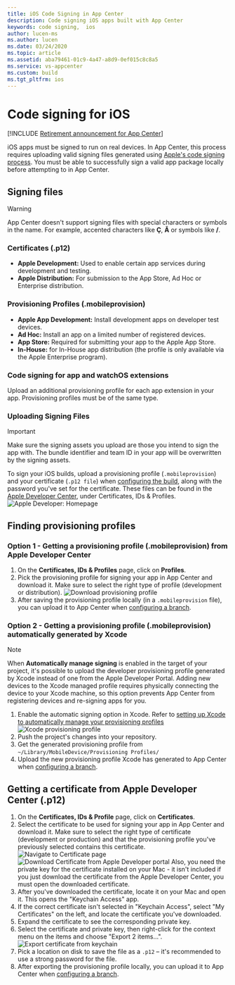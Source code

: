 ```yaml
---
title: iOS Code Signing in App Center
description: Code signing iOS apps built with App Center
keywords: code signing,  ios
author: lucen-ms
ms.author: lucen
ms.date: 03/24/2020
ms.topic: article
ms.assetid: aba79461-01c9-4a47-a8d9-0ef015c8c8a5
ms.service: vs-appcenter
ms.custom: build
ms.tgt_pltfrm: ios
---
```


# Code signing for iOS

[!INCLUDE [Retirement announcement for App Center](~/includes/retirement.md)]

iOS apps must be signed to run on real devices. In App Center, this process requires uploading valid signing files generated using [Apple's code signing process](https://developer.apple.com/support/code-signing/). You must be able to successfully sign a valid app package locally before attempting to in App Center. 

## Signing files
> [!WARNING]
> App Center doesn't support signing files with special characters or symbols in the name. For example, accented characters like **Ç**, **Ã** or symbols like **/**.

### Certificates (.p12)
- **Apple Development:** Used to enable certain app services during development and testing.
- **Apple Distribution:** For submission to the App Store, Ad Hoc or Enterprise distribution.

### Provisioning Profiles (.mobileprovision)
- **Apple App Development:** Install development apps on developer test devices.
- **Ad Hoc:** Install an app on a limited number of registered devices.
- **App Store:** Required for submitting your app to the Apple App Store.
- **In-House:** for In-House app distribution (the profile is only available via the Apple Enterprise program).

### Code signing for app and watchOS extensions
Upload an additional provisioning profile for each app extension in your app. Provisioning profiles must be of the same type.

### Uploading Signing Files
> [!IMPORTANT]
> Make sure the signing assets you upload are those you intend to sign the app with. The bundle identifier and team ID in your app will be overwritten by the signing assets. 

To sign your iOS builds, upload a provisioning profile (`.mobileprovision`) and your certificate (`.p12 file`) when [configuring the build](~/build/ios/index.md), along with the password you've set for the certificate. These files can be found in the [Apple Developer Center](https://developer.apple.com/account/), under Certificates, IDs & Profiles.
![Apple Developer: Homepage](images/apple-developer-homepage.png)

## Finding provisioning profiles 
### Option 1 - Getting a provisioning profile (.mobileprovision) from Apple Developer Center
1. On the **Certificates, IDs & Profiles** page, click on **Profiles**.
2. Pick the provisioning profile for signing your app in App Center and download it. Make sure to select the right type of profile (development or distribution).
   ![Download provisioning profile](images/apple-developer-download-provisioning-profile.png)
3. After saving the provisioning profile locally (in a `.mobileprovision` file), you can upload it to App Center when [configuring a branch](~/build/ios/index.md).

### Option 2 - Getting a provisioning profile (.mobileprovision) automatically generated by Xcode
> [!NOTE] 
> When **Automatically manage signing** is enabled in the target of your project, it's possible to upload the developer provisioning profile generated by Xcode instead of one from the Apple Developer Portal. Adding new devices to the Xcode managed profile requires physically connecting the device to your Xcode machine, so this option prevents App Center from registering devices and re-signing apps for you.

1. Enable the automatic signing option in Xcode. Refer to [setting up Xcode to automatically manage your provisioning profiles](https://developer.apple.com/library/content/qa/qa1814/_index.html)
   ![Xcode provisioning profile](images/xcode11-provisioning-profiles.png)
2. Push the project's changes into your repository.
3. Get the generated provisioning profile from `~/Library/MobileDevice/Provisioning Profiles/`
4. Upload the new provisioning profile Xcode has generated to App Center when [configuring a branch](~/build/ios/index.md).

## Getting a certificate from Apple Developer Center (.p12)
1. On the **Certificates, IDs & Profile** page, click on **Certificates**.
2. Select the certificate to be used for signing your app in App Center and download it. Make sure to select the right type of certificate (development or production) and that the provisioning profile you've previously selected contains this certificate. 
   ![Navigate to Certificate page](images/apple-developer-download-certificate.png)
   ![Download Certificate from Apple Developer portal](images/apple-developer-download-certificate-cert-page.png)
Also, you need the private key for the certificate installed on your Mac - it isn't included if you just download the certificate from the Apple Developer Center, you must open the downloaded certificate.
3. After you've downloaded the certificate, locate it on your Mac and open it. This opens the "Keychain Access" app.
4. If the correct certificate isn't selected in "Keychain Access", select "My Certificates" on the left, and locate the certificate you've downloaded.
5. Expand the certificate to see the corresponding private key.
6. Select the certificate and private key, then right-click for the context menu on the items and choose "Export 2 items…".
   ![Export certificate from keychain](images/keychain-access-export-key.png)
7. Pick a location on disk to save the file as a `.p12` – it's recommended to use a strong password for the file.
8. After exporting the provisioning profile locally, you can upload it to App Center when [configuring a branch](~/build/ios/index.md).

[apple-dev-homepage]: images/apple-developer-homepage.png
[download-provisioning-profile]: images/apple-developer-download-provisioning-profile.png
[xcode-provisioning-profile]: images/xcode11-provisioning-profiles.png
[navigate-to-certificate-page]: images/apple-developer-download-certificate.png
[download-certificate-from-apple-developer-portal]: images/apple-developer-download-certificate-cert-page.png
[export-certificate]: images/ios-keychain-certificates-outlier-spaced.png
